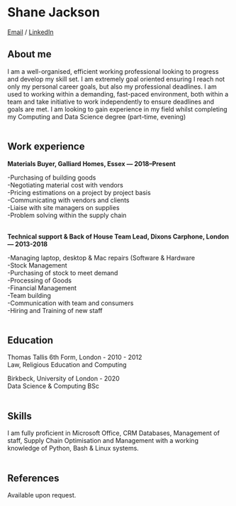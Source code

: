 # Shane Jackson

[Email](mailto:shanejackson@outlook.com) / [LinkedIn](https://www.linkedin.com/in/shane-jackson-a9043b187)

## About me

I am a well-organised, efficient working professional looking to progress and develop my skill set. I am extremely goal oriented ensuring I reach not only my personal career goals, but also my professional deadlines. I am used to working within a demanding, fast-paced environment, both within a team and take initiative to work independently to ensure deadlines and goals are met. I am looking to gain experience in my field whilst completing my Computing and Data Science degree (part-time, evening)
<br><br>

## Work experience

**Materials Buyer, Galliard Homes, Essex — 2018–Present**
<br>

  -Purchasing of building goods<br>
  -Negotiating material cost with vendors<br>
  -Pricing estimations on a project by project basis<br>
  -Communicating with vendors and clients<br>
  -Liaise with site managers on supplies<br>
  -Problem solving within the supply chain
<br><br>

**Technical support & Back of House Team Lead, Dixons Carphone, London — 2013-2018**
<br>

  -Managing laptop, desktop & Mac repairs (Software & Hardware<br>
  -Stock Management<br>
  -Purchasing of stock to meet demand<br>
  -Processing of Goods<br>
  -Financial Management<br>
  -Team building<br>
  -Communication with team and consumers<br>
  -Hiring and Training of new staff
 <br><br>
 
## Education

Thomas Tallis 6th Form, London - 2010 - 2012<br>
Law, Religious Education and Computing<br>

Birkbeck, University of London - 2020<br>
Data Science & Computing BSc
<br><br>

## Skills

I am fully proficient in Microsoft Office, CRM Databases, Management of staff, Supply Chain Optimisation and Management with a working knowledge of Python, Bash & Linux systems.
<br><br>

## References

Available upon request.
